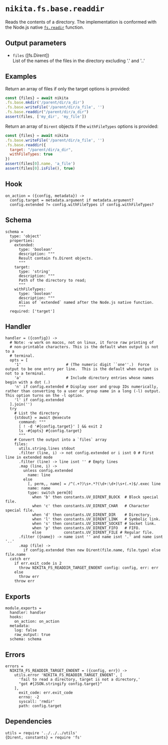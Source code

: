 
# `nikita.fs.base.readdir`

Reads the contents of a directory. The implementation is conformed with the
Node.js native
[`fs.readir`](https://nodejs.org/api/fs.html#fs_fs_readdir_path_options_callback)
function.
  
## Output parameters

* `files` ([fs.Dirent])   
  List of the names of the files in the directory excluding '.' and '..'

## Examples

Return an array of files if only the target options is provided:

```js
const {files} = await nikita
.fs.base.mkdir('/parent/dir/a_dir')
.fs.base.writeFile('/parent/dir/a_file', '')
.fs.base.readdir("/parent/dir/a_dir")
assert(files, ['my_dir', 'my_file'])
```

Return an array of `Dirent` objects if the `withFileTypes` options is provided:

```js
const {files} = await nikita
.fs.base.writeFile('/parent/dir/a_file', '')
.fs.base.readdir({
  target: "/parent/dir/a_dir",
  withFileTypes: true
})
assert(files[0].name, 'a_file')
assert(files[0].isFile(), true)
```

## Hook

    on_action = ({config, metadata}) ->
      config.target = metadata.argument if metadata.argument?
      config.extended ?= config.withFileTypes if config.withFileTypes?

## Schema

    schema =
      type: 'object'
      properties:
        extended:
          type: 'boolean'
          description: """
          Result contain fs.Dirent objects.
          """
        target:
          type: 'string'
          description: """
          Path of the directory to read;
          """
        withFileTypes:
          type: 'boolean'
          description: """
          Alias of `extended` named after the Node.js native function.
          """
      required: ['target']

## Handler

    handler = ({config}) ->
      # Note: -w work on macos, not on linux, it force raw printing of
      # non-printable characters. This is the default when output is not to a
      # terminal.
      opts = [
        '1'                    # (The numeric digit ``one''.)  Force output to be one entry per line.  This is the default when output is not to a terminal.
        'a'                    # Include directory entries whose names begin with a dot (.)
        'n' if config.extended # Display user and group IDs numerically, rather than converting to a user or group name in a long (-l) output.  This option turns on the -l option.
        'l' if config.extended
      ].join('')
      try
        # List the directory
        {stdout} = await @execute
          command: """
          [ ! -d '#{config.target}' ] && exit 2
          ls -#{opts} #{config.target}
          """
        # Convert the output into a `files` array
        files:
          utils.string.lines stdout
          .filter (line, i) -> not config.extended or i isnt 0 # First line in extended mode
          .filter (line) -> line isnt '' # Empty lines
          .map (line, i) ->
            unless config.extended
              name: line
            else
              [, perm,, name] = /^(.+?)\s+.*?(\d+:\d+)\s+(.+)$/.exec line
              name: name
              type: switch perm[0]
                when 'b' then constants.UV_DIRENT_BLOCK  # Block special file.
                when 'c' then constants.UV_DIRENT_CHAR   # Character special file.
                when 'd' then constants.UV_DIRENT_DIR    # Directory.
                when 'l' then constants.UV_DIRENT_LINK   # Symbolic link.
                when 's' then constants.UV_DIRENT_SOCKET # Socket link.
                when 'p' then constants.UV_DIRENT_FIFO   # FIFO.
                else          constants.UV_DIRENT_FILE # Regular file.
          .filter ({name}) -> name isnt '' and name isnt '.' and name isnt '..'
          .map (file) ->
            if config.extended then new Dirent(file.name, file.type) else file.name
      catch err
        if err.exit_code is 2
          throw NIKITA_FS_READDIR_TARGET_ENOENT config: config, err: err
        else
          throw err
        throw err

## Exports

    module.exports =
      handler: handler
      hooks:
        on_action: on_action
      metadata:
        log: false
        raw_output: true
      schema: schema

## Errors

    errors =
      NIKITA_FS_READDIR_TARGET_ENOENT = ({config, err}) ->
        utils.error 'NIKITA_FS_READDIR_TARGET_ENOENT', [
          'fail to read a directory, target is not a directory,'
          "got #{JSON.stringify config.target}"
        ],
          exit_code: err.exit_code
          errno: -2
          syscall: 'rmdir'
          path: config.target

## Dependencies

    utils = require '../../../utils'
    {Dirent, constants} = require 'fs'
